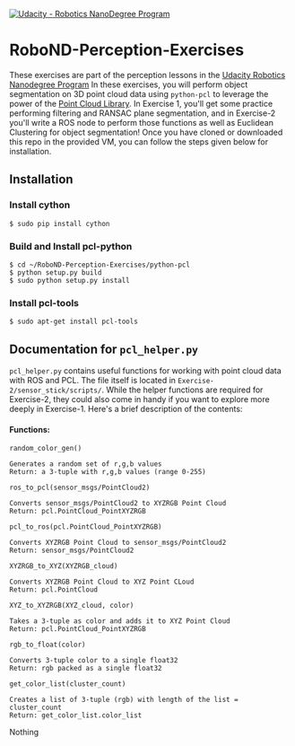 [![Udacity - Robotics NanoDegree Program](https://s3-us-west-1.amazonaws.com/udacity-robotics/Extra+Images/RoboND_flag.png)](https://www.udacity.com/robotics)
# RoboND-Perception-Exercises
These exercises are part of the perception lessons in the [Udacity Robotics Nanodegree Program](https://www.udacity.com/robotics) In these exercises, you will perform object segmentation on 3D point cloud data using `python-pcl` to leverage the power of the [Point Cloud Library](http://pointclouds.org/).  In Exercise 1, you'll get some practice performing filtering and RANSAC plane segmentation, and in Exercise-2 you'll write a ROS node to perform those functions as well as Euclidean Clustering for object segmentation! Once you have cloned or downloaded this repo in the provided VM, you can follow the steps given below for installation.

## Installation
### Install cython
```
$ sudo pip install cython
```

### Build and Install pcl-python
```
$ cd ~/RoboND-Perception-Exercises/python-pcl
$ python setup.py build
$ sudo python setup.py install
```

### Install pcl-tools
```
$ sudo apt-get install pcl-tools
```



## Documentation for `pcl_helper.py`

`pcl_helper.py` contains useful functions for working with point cloud data with ROS and PCL.  The file itself is located in `Exercise-2/sensor_stick/scripts/`.  While the helper functions are required for Exercise-2, they could also come in handy if you want to explore more deeply in Exercise-1.  Here's a brief description of the contents:
 
#### Functions:
`random_color_gen()` 
```
Generates a random set of r,g,b values
Return: a 3-tuple with r,g,b values (range 0-255)
```

`ros_to_pcl(sensor_msgs/PointCloud2)` 
```
Converts sensor_msgs/PointCloud2 to XYZRGB Point Cloud
Return: pcl.PointCloud_PointXYZRGB
```

`pcl_to_ros(pcl.PointCloud_PointXYZRGB)` 
```
Converts XYZRGB Point Cloud to sensor_msgs/PointCloud2
Return: sensor_msgs/PointCloud2
```

`XYZRGB_to_XYZ(XYZRGB_cloud)` 
```
Converts XYZRGB Point Cloud to XYZ Point CLoud
Return: pcl.PointCloud
```

`XYZ_to_XYZRGB(XYZ_cloud, color)` 
```
Takes a 3-tuple as color and adds it to XYZ Point Cloud
Return: pcl.PointCloud_PointXYZRGB
```

`rgb_to_float(color)`
```
Converts 3-tuple color to a single float32
Return: rgb packed as a single float32
```

`get_color_list(cluster_count)` 
```
Creates a list of 3-tuple (rgb) with length of the list = cluster_count
Return: get_color_list.color_list
```

Nothing
